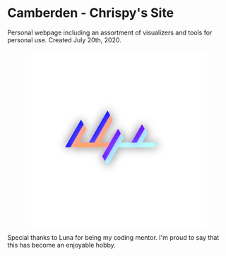 # Camberden - Chrispy's Site
Personal webpage including an assortment of visualizers and tools for personal use.
Created July 20th, 2020.

<p align="center"><a href="https://camberden.com" target="_blank"><img src="https://raw.githubusercontent.com/Camberden/camberden.github.io/master/images/image-camberden-signature.png" width="400" height="400" alt="Camberden Logo"></a></p>

Special thanks to Luna for being my coding mentor.
I'm proud to say that this has become an enjoyable hobby.